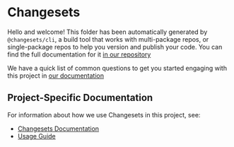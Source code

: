 # Changesets

Hello and welcome! This folder has been automatically generated by `@changesets/cli`, a build tool that works
with multi-package repos, or single-package repos to help you version and publish your code. You can
find the full documentation for it [in our repository](https://github.com/changesets/changesets)

We have a quick list of common questions to get you started engaging with this project in
[our documentation](https://github.com/changesets/changesets/blob/main/docs/common-questions.md)

## Project-Specific Documentation

For information about how we use Changesets in this project, see:

- [Changesets Documentation](../docs/changesets/README-CHANGESETS.md)
- [Usage Guide](../docs/changesets/USAGE.md)
